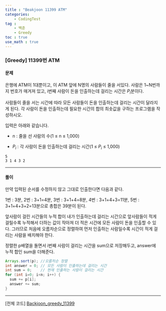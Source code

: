 ```yaml
---
title : "Beakjoon 11399 ATM"
categories: 
    - CodingTest
tag : 
    - 백준
    - Greedy
toc : true
use_math : true
---
```


### [Greedy] 11399번 ATM



#### 문제

은행에 ATM이 1대뿐이고, 이 ATM 앞에 N명의 사람들이 줄을 서있다. 사람은 1~N번까지 번호가 매겨져 있고, i번째 사람이 돈을 인출하는데 걸리는 시간은 $P_{i}$분이다.

사람들이 줄을 서는 시간에 따라 모든 사람들이 돈을 인출하는데 걸리는 시간이 달라지게 된다. 각 사람이 돈을 인출하는데 필요한 시간의 합의 최솟값을 구하는 프로그램을 작성하시오.

입력은 아래와 같습니다. 

- n : 줄을 선 사람의 수(1 ≤ n ≤ 1,000)

- $P_{i}$ : 각 사람이 돈을 인출하는데 걸리는 시간(1 ≤ $P_{i}$ ≤ 1,000)

```
5
3 1 4 3 2
```
------




#### 풀이

만약 입력된 순서를 수정하지 않고 그대로 인출한다면 다음과 같다.

1번 : 3분, 2번 : 3+1=4분, 3번 : 3+1+4=8분, 4번 : 3+1+4+3=11분, 5번 : 3+1+4+3+2=13분으로 총합은 39분이 된다.

앞사람이 걸린 시간들의 누적 합이 내가 인출하는데 걸리는 시간으로 앞사람들이 적게 걸릴수록 누적해서 더하는 값이 작아져 더 적은 시간에 모든 사람이 돈을 인출할 수 있다. 그러므로 처음에 오름차순으로 정렬하여 먼저 인출하는 사람일수록 시간이 적게 걸리는 사람을 배치해야 한다.

정렬한 p배열을 돌면서 i번째 사람이 걸리는 시간을 sum으로 저장해두고, answer에 누적 합인 sum을 더해준다.

```java
Arrays.sort(p);	//오름차순 정렬
int answer = 0;	// 모든 사람이 인출하는데 걸리는 시간
int sum = 0;	// 현재 인출하는 사람이 걸리는 시간
for (int i=0; i<n; i++) {
  sum += p[i];
  answer += sum;
}
```
------



[전체 코드]
[Backjoon_greedy_11399](https://github.com/yuntnwls/codingtest/blob/1f644b32409dcd09d3ef4db2010d56d015773db7/src/com/backjoon/greedy/t11399/Main.java)

